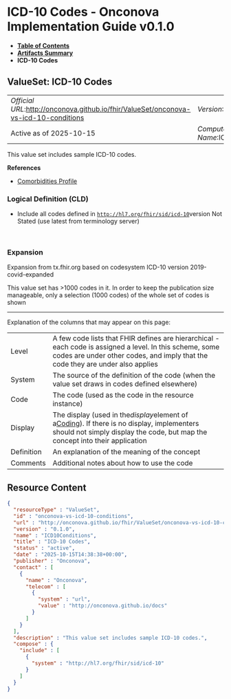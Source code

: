 # ICD-10 Codes - Onconova Implementation Guide v0.1.0

* [**Table of Contents**](toc.md)
* [**Artifacts Summary**](artifacts.md)
* **ICD-10 Codes**

## ValueSet: ICD-10 Codes 

| | |
| :--- | :--- |
| *Official URL*:http://onconova.github.io/fhir/ValueSet/onconova-vs-icd-10-conditions | *Version*:0.1.0 |
| Active as of 2025-10-15 | *Computable Name*:ICD10Conditions |

 
This value set includes sample ICD-10 codes. 

 **References** 

* [Comorbidities Profile](StructureDefinition-onconova-comorbidities.md)

### Logical Definition (CLD)

* Include all codes defined in [`http://hl7.org/fhir/sid/icd-10`](http://terminology.hl7.org/6.5.0/CodeSystem-icd10.html)version Not Stated (use latest from terminology server)

 

### Expansion

Expansion from tx.fhir.org based on codesystem ICD-10 version 2019-covid-expanded

This value set has >1000 codes in it. In order to keep the publication size manageable, only a selection (1000 codes) of the whole set of codes is shown

-------

 Explanation of the columns that may appear on this page: 

| | |
| :--- | :--- |
| Level | A few code lists that FHIR defines are hierarchical - each code is assigned a level. In this scheme, some codes are under other codes, and imply that the code they are under also applies |
| System | The source of the definition of the code (when the value set draws in codes defined elsewhere) |
| Code | The code (used as the code in the resource instance) |
| Display | The display (used in the*display*element of a[Coding](http://hl7.org/fhir/R4/datatypes.html#Coding)). If there is no display, implementers should not simply display the code, but map the concept into their application |
| Definition | An explanation of the meaning of the concept |
| Comments | Additional notes about how to use the code |



## Resource Content

```json
{
  "resourceType" : "ValueSet",
  "id" : "onconova-vs-icd-10-conditions",
  "url" : "http://onconova.github.io/fhir/ValueSet/onconova-vs-icd-10-conditions",
  "version" : "0.1.0",
  "name" : "ICD10Conditions",
  "title" : "ICD-10 Codes",
  "status" : "active",
  "date" : "2025-10-15T14:38:38+00:00",
  "publisher" : "Onconova",
  "contact" : [
    {
      "name" : "Onconova",
      "telecom" : [
        {
          "system" : "url",
          "value" : "http://onconova.github.io/docs"
        }
      ]
    }
  ],
  "description" : "This value set includes sample ICD-10 codes.",
  "compose" : {
    "include" : [
      {
        "system" : "http://hl7.org/fhir/sid/icd-10"
      }
    ]
  }
}

```
